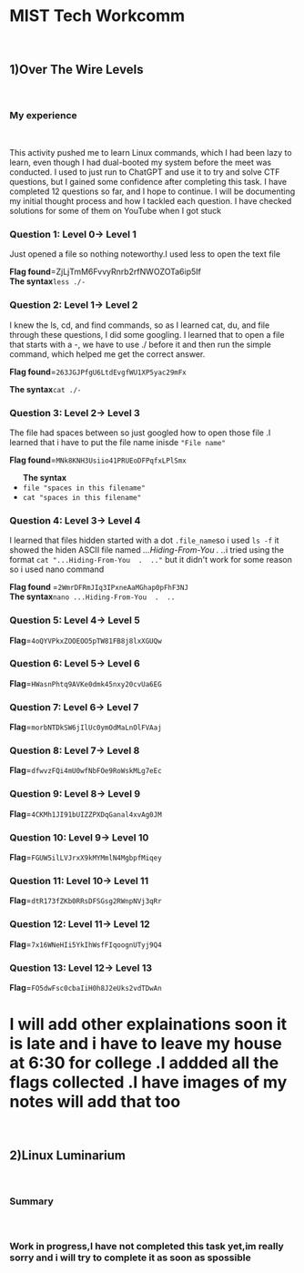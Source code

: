 <h1>MIST Tech Workcomm</h1>
<br>
<h2>1)Over The Wire Levels </h2>
<br>
<h3>My experience</h3>
<br>
<p>This activity pushed me to learn Linux commands, which I had been lazy to learn, even though I had dual-booted my system before the meet was conducted. I used to just run to ChatGPT and use it to try and solve CTF questions, but I gained some confidence after completing this task. I have completed 12 questions so far, and I hope to continue. I will be documenting my initial thought process and how I tackled each question. I have checked solutions for some of them on YouTube when I got stuck </p>

<h3>Question 1: Level 0→ Level 1</h3>
<p>Just opened a file so nothing noteworthy.I used less to open the text file </p>
<b>Flag found</b>=ZjLjTmM6FvvyRnrb2rfNWOZOTa6ip5If<br>
<b>The syntax</b><code>less ./-</code>

<h3>Question 2: Level 1→ Level 2</h3>
<p>I knew the ls, cd, and find commands, so as I learned cat, du, and file through these questions, I did some googling. I learned that to open a file that starts with a -, we have to use ./ before it and then run the simple command, which helped me get the correct answer.</p>
<b>Flag found</b>=<code>263JGJPfgU6LtdEvgfWU1XP5yac29mFx</code><br>

<b>The syntax</b><code>cat ./-</code>

<h3>Question 3: Level 2→ Level 3</h3>
<p>The file had spaces between so just googled how to open those file .I learned that i have to put the file name inisde <code>"File name"</code></p>
<b>Flag found</b>=<code>MNk8KNH3Usiio41PRUEoDFPqfxLPlSmx</code><br>
<ul>
  <b>The syntax</b>
  <li><code>file "spaces in this filename"</code></li>
  <li><code>cat "spaces in this filename"</code></li>
  
</ul>
 

<h3>Question 4: Level 3→ Level 4</h3>
<p>I learned that files hidden started with a dot <code>.file_name</code>so i used <code>ls -f</code> it showed the hiden ASCII file named <em>...Hiding-From-You  .  ..</em>i tried using the format <code>cat "...Hiding-From-You  .  .."</code> but it didn't work for some reason so i used nano command</p>
<b>Flag found </b>=<code>2WmrDFRmJIq3IPxneAaMGhap0pFhF3NJ</code><br>
<b>The syntax</b><code>nano ...Hiding-From-You  .  .. </code>

<h3>Question 5: Level 4→ Level 5</h3>
<b>Flag</b>=<code>4oQYVPkxZOOEOO5pTW81FB8j8lxXGUQw</code><br>

<h3>Question 6: Level 5→ Level 6</h3>
<b>Flag</b>=<code>HWasnPhtq9AVKe0dmk45nxy20cvUa6EG</code><br>

<h3>Question 7: Level 6→ Level 7</h3>
<b>Flag</b>=<code>morbNTDkSW6jIlUc0ymOdMaLnOlFVAaj</code><br>

<h3>Question 8: Level 7→ Level 8</h3>
<b>Flag</b>=<code>dfwvzFQi4mU0wfNbFOe9RoWskMLg7eEc</code><br>

<h3>Question 9: Level 8→ Level 9</h3>
<b>Flag</b>=<code>4CKMh1JI91bUIZZPXDqGanal4xvAg0JM</code><br>

<h3>Question 10: Level 9→ Level 10</h3>
<b>Flag</b>=<code>FGUW5ilLVJrxX9kMYMmlN4MgbpfMiqey</code><br>

<h3>Question 11: Level 10→ Level 11</h3>
<b>Flag</b>=<code>dtR173fZKb0RRsDFSGsg2RWnpNVj3qRr</code><br>

<h3>Question 12: Level 11→ Level 12</h3>
<b>Flag</b>=<code>7x16WNeHIi5YkIhWsfFIqoognUTyj9Q4</code><br>

<h3>Question 13: Level 12→ Level 13</h3>
<b>Flag</b>=<code>FO5dwFsc0cbaIiH0h8J2eUks2vdTDwAn</code><br>
<h1>I will add other explainations soon it is late and i have to leave my house at 6:30 for college .I addded all the flags collected .I have images of my notes will add that too</h1>


<br>
<h2>2)Linux Luminarium</h2>
<br>
<h3>Summary<h3>
<br>
<p>Work in progress,I have not completed this task yet,im really sorry and i will try to complete it as soon as spossible </p>
